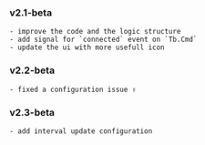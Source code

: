 ### v2.1-beta
    - improve the code and the logic structure
    - add signal for `connected` event on `Tb.Cmd`
    - update the ui with more usefull icon

### v2.2-beta
    - fixed a configuration issue ✌️

### v2.3-beta
    - add interval update configuration
